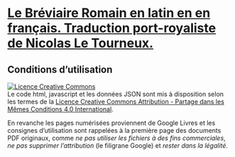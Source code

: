 # [Le Bréviaire Romain en latin en en français. Traduction port-royaliste de Nicolas Le Tourneux.](https://breviaire.sacy.be/)

## Conditions d’utilisation

<a rel="license" href="http://creativecommons.org/licenses/by-sa/4.0/"><img alt="Licence Creative Commons" style="border-width:0" src="https://i.creativecommons.org/l/by-sa/4.0/88x31.png" /></a><br />Le code html, javascript et les données JSON sont mis à disposition selon les termes de la <a rel="license" href="http://creativecommons.org/licenses/by-sa/4.0/">Licence Creative Commons Attribution -  Partage dans les Mêmes Conditions 4.0 International</a>.

En revanche les pages numérisées proviennent de Google Livres et les consignes d’utilisation sont rappelées à la première page des documents PDF originaux, comme *ne pas utiliser les fichiers à des fins commerciales*, *ne pas supprimer l’attribution* (le filigrane Google) et *rester dans la légalité*.
